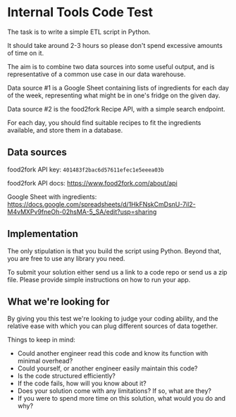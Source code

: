 # Internal Tools Code Test
The task is to write a simple ETL script in Python.

It should take around 2-3 hours so please don't spend excessive amounts of time on it.

The aim is to combine two data sources into some useful output, and is representative of a common use case in our data warehouse.

Data source #1 is a Google Sheet containing lists of ingredients for each day of the week, representing what might be in one's fridge on the given day.

Data source #2 is the food2fork Recipe API, with a simple search endpoint.

For each day, you should find suitable recipes to fit the ingredients available, and store them in a database.

## Data sources
food2fork API key: `401483f2bac6d57611efec1e5eeea03b`

food2fork API docs: https://www.food2fork.com/about/api

Google Sheet with ingredients: https://docs.google.com/spreadsheets/d/1HkFNskCmDsnU-7il2-M4vMXPv9fneOh-02hsMA-5_SA/edit?usp=sharing

## Implementation
The only stipulation is that you build the script using Python. Beyond that, you are free to use any library you need.

To submit your solution either send us a link to a code repo or send us a zip file. Please provide simple instructions on how to run your app.

## What we're looking for
By giving you this test we're looking to judge your coding ability, and the relative ease with which you can plug different sources of data together.

Things to keep in mind:
- Could another engineer read this code and know its function with minimal overhead?
- Could yourself, or another engineer easily maintain this code?
- Is the code structured efficiently?
- If the code fails, how will you know about it?
- Does your solution come with any limitations? If so, what are they?
- If you were to spend more time on this solution, what would you do and why?
